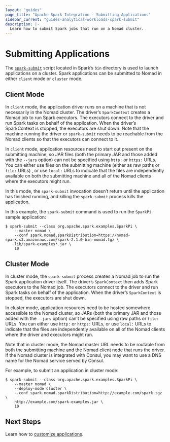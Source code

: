 ```yaml
---
layout: "guides"
page_title: "Apache Spark Integration - Submitting Applications"
sidebar_current: "guides-analytical-workloads-spark-submit"
description: |-
  Learn how to submit Spark jobs that run on a Nomad cluster.
---
```


# Submitting Applications

The [`spark-submit`](https://spark.apache.org/docs/latest/submitting-applications.html)
script located in Spark’s `bin` directory is used to launch applications on a
cluster. Spark applications can be submitted to Nomad in either `client` mode
or `cluster` mode.

## Client Mode

In `client` mode, the application driver runs on a machine that is not
necessarily in the Nomad cluster. The driver’s `SparkContext` creates a Nomad
job to run Spark executors. The executors connect to the driver and run Spark
tasks on behalf of the application. When the driver’s SparkContext is stopped,
the executors are shut down. Note that the machine running the driver or
`spark-submit` needs to be reachable from the Nomad clients so that the
executors can connect to it.

In `client` mode, application resources need to start out present on the
submitting machine, so JAR files (both the primary JAR and those added with the
`--jars` option) can not be specified using `http:` or `https:` URLs. You can
either use files on the submitting machine (either as raw paths or `file:` URLs)
, or use `local:` URLs to indicate that the files are independently available on
 both the submitting machine and all of the Nomad clients where the executors
 might run.

In this mode, the `spark-submit` invocation doesn’t return until the application
has finished running, and killing the `spark-submit` process kills the
application.

In this example, the `spark-submit` command is used to run the `SparkPi` sample
application:

```shell
$ spark-submit --class org.apache.spark.examples.SparkPi \
    --master nomad \
    --conf spark.nomad.sparkDistribution=https://nomad-spark.s3.amazonaws.com/spark-2.1.0-bin-nomad.tgz \
    lib/spark-examples*.jar \
    10
```

## Cluster Mode

In cluster mode, the `spark-submit` process creates a Nomad job to run the Spark
application driver itself. The driver’s `SparkContext` then adds Spark executors
 to the Nomad job. The executors connect to the driver and run Spark tasks on
 behalf of the application. When the driver’s `SparkContext` is stopped, the
 executors are shut down.

In cluster mode, application resources need to be hosted somewhere accessible
to the Nomad cluster, so JARs (both the primary JAR and those added with the
`--jars` option) can’t be specified using raw paths or `file:` URLs. You can either
use `http:` or `https:` URLs, or use `local:` URLs to indicate that the files are
independently available on all of the Nomad clients where the driver and executors
might run.

Note that in cluster mode, the Nomad master URL needs to be routable from both
the submitting machine and the Nomad client node that runs the driver. If the
Nomad cluster is integrated with Consul, you may want to use a DNS name for the
Nomad service served by Consul.

For example, to submit an application in cluster mode:

```shell
$ spark-submit --class org.apache.spark.examples.SparkPi \
    --master nomad \
    --deploy-mode cluster \
    --conf spark.nomad.sparkDistribution=http://example.com/spark.tgz \
    http://example.com/spark-examples.jar \
    10
```

## Next Steps

Learn how to [customize applications](/guides/analytical-workloads/spark/customizing.html).
